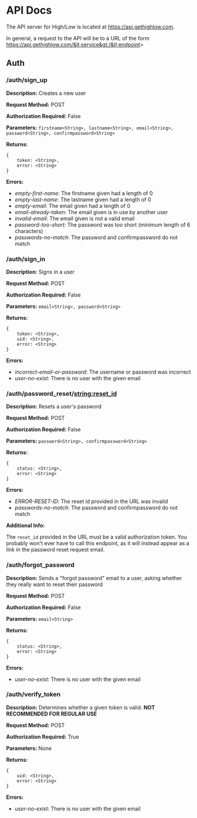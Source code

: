# API Docs

The API server for High/Low is located at https://api.gethighlow.com.

In general, a request to the API will be to a URL of the form https://api.gethighlow.com/&lt;service&gt;/&lt;endpoint&gt;

## Auth

### /auth/sign_up

**Description:** Creates a new user

**Request Method:** POST

**Authorization Required:** False

**Parameters:** `firstname<String>, lastname<String>, email<String>, password<String>, confirmpassword<String>`

**Returns:** 

```
{
	token: <String>,
	error: <String>
}
```

**Errors:** 

- *empty-first-name*: The firstname given had a length of 0
- *empty-last-name*: The lastname given had a length of 0
- *empty-email*: The email given had a length of 0
- *email-already-taken*: The email given is in use by another user
- *invalid-email*: The email given is not a valid email
- *password-too-short*: The password was too short (minimum length of 6 characters)
- *passwords-no-match*: The password and confirmpassword do not match



### /auth/sign_in

**Description:** Signs in a user

**Request Method:** POST

**Authorization Required:** False

**Parameters:** `email<String>, password<String>`

**Returns:** 

```
{
	token: <String>,
	uid: <String>,
	error: <String>
}
```

**Errors:** 

- *incorrect-email-or-password*: The username or password was incorrect
- *user-no-exist*: There is no user with the given email



### /auth/password_reset/<string:reset_id>

**Description:** Resets a user's password

**Request Method:** POST

**Authorization Required:** False

**Parameters:** `password<String>, confirmpassword<String>`

**Returns:** 

```
{
	status: <String>,
	error: <String>
}
```

**Errors:** 

- *ERROR-RESET-ID*: The reset id provided in the URL was invalid
- *passwords-no-match*: The password and confirmpassword do not match


**Additional Info:**

The `reset_id` provided in the URL must be a valid authorization token.
You probably won't ever have to call this endpoint, as it will instead appear as a link in the password reset request email.



### /auth/forgot_password

**Description:** Sends a "forgot password" email to a user, asking whether they really want to reset their password

**Request Method:** POST

**Authorization Required:** False

**Parameters:** `email<String>`

**Returns:** 

```
{
	status: <String>,
	error: <String>
}
```

**Errors:** 

- *user-no-exist*: There is no user with the given email


### /auth/verify_token

**Description:** Determines whether a given token is valid. **NOT RECOMMENDED FOR REGULAR USE**

**Request Method:** POST

**Authorization Required:** True

**Parameters:** None

**Returns:** 

```
{
	uid: <String>,
	error: <String>
}
```

**Errors:** 

- *user-no-exist*: There is no user with the given email







